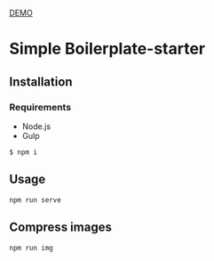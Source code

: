 [DEMO](https://yanagushlevskaya.github.io/InDevLab-test/dist/)

# Simple Boilerplate-starter
## Installation
### Requirements

- Node.js
- Gulp

`$ npm i`

## Usage

```
npm run serve
```

## Compress images

```
npm run img
```
